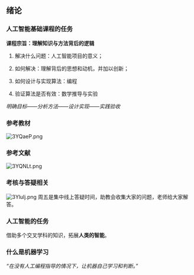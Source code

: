 ## 绪论
### 人工智能基础课程的任务
**课程宗旨：理解知识与方法背后的逻辑**

1. 解决什么问题：人工智能项目的意义；

2. 如何解决：理解背后的思想和动机，并加以创新；

3. 如何设计与实现算法：编程

4. 验证算法是否有效：数学推导与实验

*明确目标——分析方法——设计实现——实践验收*

### 参考教材
![3YQaeP.png](https://s2.ax1x.com/2020/02/25/3YQaeP.png)
### 参考文献
![3YQNLt.png](https://s2.ax1x.com/2020/02/25/3YQNLt.png)

### 考核与答疑相关
![3Ylulj.png](https://s2.ax1x.com/2020/02/25/3Ylulj.png)
周五是集中线上答疑时间，助教会收集大家的问题，老师给大家解答。

### 人工智能的任务
借助多个交叉学科的知识，拓展**人类的智能**。

### 什么是机器学习
*“在没有人工编程指导的情况下，让机器自己学习和判断。”*

